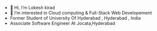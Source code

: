 - 👋 Hi, I’m Lokesh kirad 
- 👀 I’m interested in Cloud computing & Full-Stack Web Developement 
- Former Student of University Of Hyderabad , Hyderabad , India 
- Associate Software Engineer At Jocata,Hyderabad
